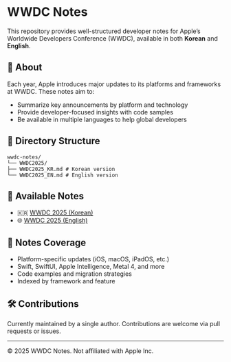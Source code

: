 # WWDC Notes

This repository provides well-structured developer notes for Apple’s Worldwide Developers Conference (WWDC), available in both **Korean** and **English**.

## 📘 About

Each year, Apple introduces major updates to its platforms and frameworks at WWDC. These notes aim to:

- Summarize key announcements by platform and technology
- Provide developer-focused insights with code samples
- Be available in multiple languages to help global developers

## 📂 Directory Structure

```
wwdc-notes/
└── WWDC2025/
├── WWDC2025_KR.md # Korean version
└── WWDC2025_EN.md # English version
```


## 📄 Available Notes

- 🇰🇷 [WWDC 2025 (Korean)](./WWDC2025/WWDC2025_KR.md)
- 🌐 [WWDC 2025 (English)](./WWDC2025/WWDC2025_EN.md)

## 📌 Notes Coverage

- Platform-specific updates (iOS, macOS, iPadOS, etc.)
- Swift, SwiftUI, Apple Intelligence, Metal 4, and more
- Code examples and migration strategies
- Indexed by framework and feature

## 🛠 Contributions

Currently maintained by a single author. Contributions are welcome via pull requests or issues.

---

© 2025 WWDC Notes. Not affiliated with Apple Inc.


